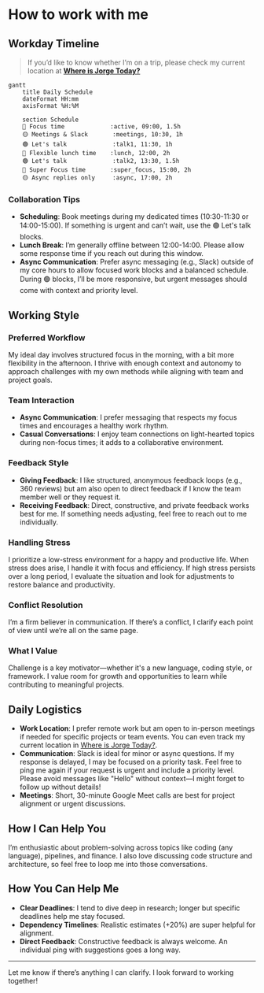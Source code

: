 # How to work with me

## Workday Timeline

> If you’d like to know whether I’m on a trip, please check my current location at [**Where is Jorge Today?**](https://whereisjorge.today/)

```mermaid
gantt
    title Daily Schedule
    dateFormat HH:mm
    axisFormat %H:%M

    section Schedule
    🔴 Focus time             :active, 09:00, 1.5h
    🟡 Meetings & Slack       :meetings, 10:30, 1h
    🟢 Let's talk             :talk1, 11:30, 1h
    🔴 Flexible lunch time    :lunch, 12:00, 2h
    🟢 Let's talk             :talk2, 13:30, 1.5h
    🔴 Super Focus time       :super_focus, 15:00, 2h
    🟡 Async replies only     :async, 17:00, 2h
```

### Collaboration Tips

- **Scheduling**: Book meetings during my dedicated times (10:30-11:30 or 14:00-15:00). If something is urgent and can’t wait, use the 🟢 Let's talk blocks.
- **Lunch Break**: I’m generally offline between 12:00-14:00. Please allow some response time if you reach out during this window.
- **Async Communication**: Prefer async messaging (e.g., Slack) outside of my core hours to allow focused work blocks and a balanced schedule. During 🟢 blocks, I’ll be more responsive, but urgent messages should come with context and priority level.

## Working Style

### Preferred Workflow

My ideal day involves structured focus in the morning, with a bit more flexibility in the afternoon. I thrive with enough context and autonomy to approach challenges with my own methods while aligning with team and project goals.

### Team Interaction

- **Async Communication**: I prefer messaging that respects my focus times and encourages a healthy work rhythm.
- **Casual Conversations**: I enjoy team connections on light-hearted topics during non-focus times; it adds to a collaborative environment.

### Feedback Style

- **Giving Feedback**: I like structured, anonymous feedback loops (e.g., 360 reviews) but am also open to direct feedback if I know the team member well or they request it.
- **Receiving Feedback**: Direct, constructive, and private feedback works best for me. If something needs adjusting, feel free to reach out to me individually.

### Handling Stress

I prioritize a low-stress environment for a happy and productive life. When stress does arise, I handle it with focus and efficiency. If high stress persists over a long period, I evaluate the situation and look for adjustments to restore balance and productivity.

### Conflict Resolution

I’m a firm believer in communication. If there’s a conflict, I clarify each point of view until we’re all on the same page.

### What I Value

Challenge is a key motivator—whether it's a new language, coding style, or framework. I value room for growth and opportunities to learn while contributing to meaningful projects.

## Daily Logistics

- **Work Location**: I prefer remote work but am open to in-person meetings if needed for specific projects or team events. You can even track my current location in [Where is Jorge Today?](https://whereisjorge.today/).
- **Communication**: Slack is ideal for minor or async questions. If my response is delayed, I may be focused on a priority task. Feel free to ping me again if your request is urgent and include a priority level. Please avoid messages like "Hello" without context—I might forget to follow up without details!
- **Meetings**: Short, 30-minute Google Meet calls are best for project alignment or urgent discussions.

## How I Can Help You

I’m enthusiastic about problem-solving across topics like coding (any language), pipelines, and finance. I also love discussing code structure and architecture, so feel free to loop me into those conversations.

## How You Can Help Me

- **Clear Deadlines**: I tend to dive deep in research; longer but specific deadlines help me stay focused.
- **Dependency Timelines**: Realistic estimates (+20%) are super helpful for alignment.
- **Direct Feedback**: Constructive feedback is always welcome. An individual ping with suggestions goes a long way.

---

Let me know if there’s anything I can clarify. I look forward to working together!
